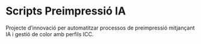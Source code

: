 # Scripts Preimpressió IA

Projecte d’innovació per automatitzar processos de preimpressió mitjançant IA i gestió de color amb perfils ICC.

